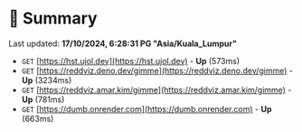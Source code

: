 # 📖 Summary
Last updated: **17/10/2024, 6:28:31 PG "Asia/Kuala_Lumpur"**

- `GET` [https://hst.ujol.dev](https://hst.ujol.dev) - **Up** (573ms)
- `GET` [https://reddviz.deno.dev/gimme](https://reddviz.deno.dev/gimme) - **Up** (3234ms)
- `GET` [https://reddviz.amar.kim/gimme](https://reddviz.amar.kim/gimme) - **Up** (781ms)
- `GET` [https://dumb.onrender.com](https://dumb.onrender.com) - **Up** (663ms)
